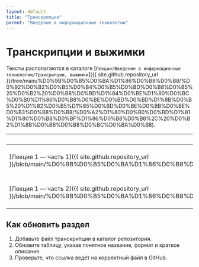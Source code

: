 ```yaml
---
layout: default
title: "Транскрипции"
parent: "Введение в информационные технологии"
---
```


# Транскрипции и выжимки

Тексты располагаются в каталоге [`Лекции/Введение в информационные технологии/Трансрипции, выжимки`]({{ site.github.repository_url }}/tree/main/%D0%9B%D0%B5%D0%BA%D1%86%D0%B8%D0%B8/%D0%92%D0%B2%D0%B5%D0%B4%D0%B5%D0%BD%D0%B8%D0%B5%20%D0%B2%20%D0%B8%D0%BD%D1%84%D0%BE%D1%80%D0%BC%D0%B0%D1%86%D0%B8%D0%BE%D0%BD%D0%BD%D1%8B%D0%B5%20%D1%82%D0%B5%D1%85%D0%BD%D0%BE%D0%BB%D0%BE%D0%B3%D0%B8%D0%B8/%D0%A2%D1%80%D0%B0%D0%BD%D1%81%D1%80%D0%B8%D0%BF%D1%86%D0%B8%D0%B8%2C%20%D0%B2%D1%8B%D0%B6%D0%B8%D0%BC%D0%BA%D0%B8).

| Файл | Формат | Описание |
| ---- | ------ | -------- |
| [Лекция 1 — часть 1]({{ site.github.repository_url }}/blob/main/%D0%9B%D0%B5%D0%BA%D1%86%D0%B8%D0%B8/%D0%92%D0%B2%D0%B5%D0%B4%D0%B5%D0%BD%D0%B8%D0%B5%20%D0%B2%20%D0%B8%D0%BD%D1%84%D0%BE%D1%80%D0%BC%D0%B0%D1%86%D0%B8%D0%BE%D0%BD%D0%BD%D1%8B%D0%B5%20%D1%82%D0%B5%D1%85%D0%BD%D0%BE%D0%BB%D0%BE%D0%B3%D0%B8%D0%B8/%D0%A2%D1%80%D0%B0%D0%BD%D1%81%D1%80%D0%B8%D0%BF%D1%86%D0%B8%D0%B8%2C%20%D0%B2%D1%8B%D0%B6%D0%B8%D0%BC%D0%BA%D0%B8/%D0%9B%D0%B5%D0%BA%D1%86%D0%B8%D1%8F_1_%D1%87%D0%B0%D1%81%D1%82%D1%8C_1.txt) | TXT | Первая часть расшифровки вводной лекции |
| [Лекция 1 — часть 2]({{ site.github.repository_url }}/blob/main/%D0%9B%D0%B5%D0%BA%D1%86%D0%B8%D0%B8/%D0%92%D0%B2%D0%B5%D0%B4%D0%B5%D0%BD%D0%B8%D0%B5%20%D0%B2%20%D0%B8%D0%BD%D1%84%D0%BE%D1%80%D0%BC%D0%B0%D1%86%D0%B8%D0%BE%D0%BD%D0%BD%D1%8B%D0%B5%20%D1%82%D0%B5%D1%85%D0%BD%D0%BE%D0%BB%D0%BE%D0%B3%D0%B8%D0%B8/%D0%A2%D1%80%D0%B0%D0%BD%D1%81%D1%80%D0%B8%D0%BF%D1%86%D0%B8%D0%B8%2C%20%D0%B2%D1%8B%D0%B6%D0%B8%D0%BC%D0%BA%D0%B8/%D0%9B%D0%B5%D0%BA%D1%86%D0%B8%D1%8F_1_%D1%87%D0%B0%D1%81%D1%82%D1%8C_2.txt) | TXT | Продолжение конспекта первой лекции |

## Как обновить раздел

1. Добавьте файл транскрипции в каталог репозитория.
2. Обновите таблицу, указав понятное название, формат и краткое описание.
3. Проверьте, что ссылка ведёт на корректный файл в GitHub.

